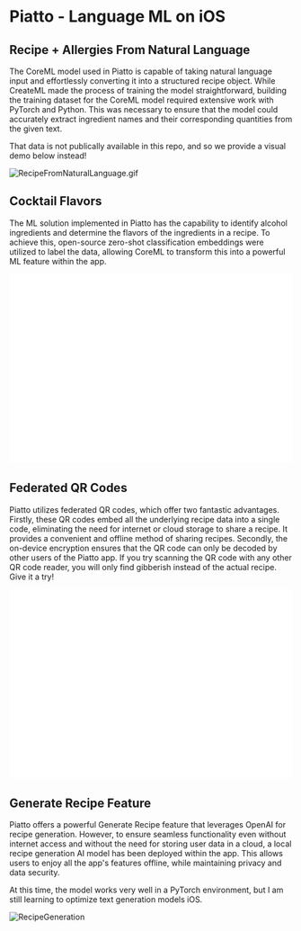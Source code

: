 # Piatto - Language ML on iOS

## Recipe + Allergies From Natural Language
The CoreML model used in Piatto is capable of taking natural language input and effortlessly converting it into a structured recipe object. While CreateML made the process of training the model straightforward, building the training dataset for the CoreML model required extensive work with PyTorch and Python. This was necessary to ensure that the model could accurately extract ingredient names and their corresponding quantities from the given text.

That data is not publically available in this repo, and so we provide a visual demo below instead!

![RecipeFromNaturalLanguage.gif](media/RecipeFromNaturalLanguage.gif)

## Cocktail Flavors
The ML solution implemented in Piatto has the capability to identify alcohol ingredients and determine the flavors of the ingredients in a recipe. To achieve this, open-source zero-shot classification embeddings were utilized to label the data, allowing CoreML to transform this into a powerful ML feature within the app.

![RecipeFlavorTagging.gif](media/RecipeFlavorTagging.gif)


## Federated QR Codes
Piatto utilizes federated QR codes, which offer two fantastic advantages. Firstly, these QR codes embed all the underlying recipe data into a single code, eliminating the need for internet or cloud storage to share a recipe. It provides a convenient and offline method of sharing recipes. Secondly, the on-device encryption ensures that the QR code can only be decoded by other users of the Piatto app. If you try scanning the QR code with any other QR code reader, you will only find gibberish instead of the actual recipe. Give it a try!

![FederatedQRCode](media/FederatedQRCode.gif)


## Generate Recipe Feature
Piatto offers a powerful Generate Recipe feature that leverages OpenAI for recipe generation. However, to ensure seamless functionality even without internet access and without the need for storing user data in a cloud, a local recipe generation AI model has been deployed within the app. This allows users to enjoy all the app's features offline, while maintaining privacy and data security.

At this time, the model works very well in a PyTorch environment, but I am still learning to optimize text generation models iOS.

![RecipeGeneration](media/RecipeGeneration(Online).gif)